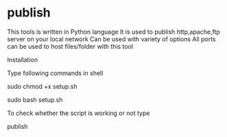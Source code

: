 # publish
This tools is written in Python language
It is used to publish http,apache,ftp server on your local network
Can be used with variety of options
All ports can be used to host files/folder with this tool

Installation

Type following commands in shell

sudo chmod +x setup.sh

sudo bash setup.sh

To check whether the script is working or not type

publish

